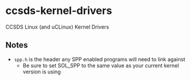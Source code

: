 # ccsds-kernel-drivers
CCSDS Linux (and uCLinux) Kernel Drivers

## Notes
- `spp.h` is the header any SPP enabled programs will need to link against
    - Be sure to set SOL_SPP to the same value as your current kernel version is using
